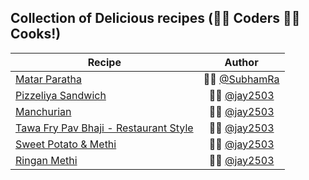 ## Collection of Delicious recipes (👨‍💻 Coders 👨‍🍳 Cooks!)

| Recipe        | Author           |
| ------------- |:-------------:| 
| [Matar Paratha](/Recipes/MatarParatha.md)      | 👨‍🍳 [@SubhamRa](https://github.com/SubhamRa) | 
| [Pizzeliya Sandwich](/Recipes/PizzeliyaSandwich.md)      | 👨‍🍳 [@jay2503](https://github.com/jay2503)      |   
| [Manchurian](/Recipes/Manchurian.md) | 👨‍🍳 [@jay2503](https://github.com/jay2503)      |    
| [Tawa Fry Pav Bhaji - Restaurant Style](/Recipes/TawaFryPavBhaji.md) | 👨‍🍳 [@jay2503](https://github.com/jay2503)      |    
| [Sweet Potato & Methi](/Recipes/SweetPotatoMethi.md) |  👨‍🍳 [@jay2503](https://github.com/jay2503)      |    
| [Ringan Methi](/Recipes/RinganMethi.md) |   👨‍🍳 [@jay2503](https://github.com/jay2503)      |    
